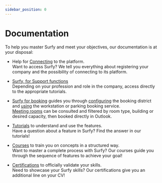 ```yaml
---
sidebar_position: 0
---
```


# Documentation

To help you master Surfy and meet your objectives, our documentation is at your disposal:

- Help for [Connecting](/en/docs/access/intro) to the platform.<br />
Want to access Surfy? We tell you everything about registering your company and the possibility of connecting to its platform.

- [Surfy, for Support functions](/en/docs/userprofile/fmsupport)<br />
Depending on your profession and role in the company, access directly to the appropriate tutorials.

- [Surfy for booking](/en/docs/userprofile/bookingusers) guides you through [configuring](/en/docs/courses/occupy/occupycourse#setting-up-district-assignment) the booking district and [using](/en/docs/tutorials/booking/create) the workstation or parking booking service.<br />
[Meeting rooms](/en/docs/courses/occupy/meetingroomcourse) can be consulted and filtered by room type, building or desired capacity, then booked directly in Outlook.<br />

- [Tutorials](/en/docs/tutorials/intro) to understand and use the features.<br />
Have a question about a feature in Surfy? Find the answer in our tutorials!


- [Courses](/en/docs/courses/intro) to train you on concepts in a structured way.<br />
Want to master a complete process with Surfy? Our courses guide you through the sequence of features to achieve your goal!


- [Certifications](/en/docs/certifications/list) to officially validate your skills.<br />
Need to showcase your Surfy skills? Our certifications give you an additional line on your CV!
